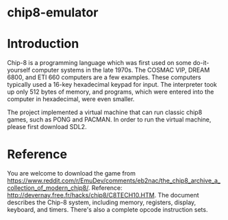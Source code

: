 # chip8-emulator

# Introduction
Chip-8 is a programming language which was first used on some do-it-yourself computer systems in the late 1970s. The COSMAC VIP, DREAM 6800, and ETI 660 computers are a few examples. These computers typically used a 16-key hexadecimal keypad for input. The interpreter took up only 512 bytes of memory, and programs, which were entered into the computer in hexadecimal, were even smaller.

The project implemented a virtual machine that can run classic chip8 games, such as PONG and PACMAN. In order to run the virtual machine, please first download SDL2.

# Reference
You are welcome to download the game from https://www.reddit.com/r/EmuDev/comments/eb2nac/the_chip8_archive_a_collection_of_modern_chip8/.
Reference: http://devernay.free.fr/hacks/chip8/C8TECH10.HTM. The document describes the Chip-8 system, including memory, registers, display, keyboard, and timers. There's also a complete opcode instruction sets.
